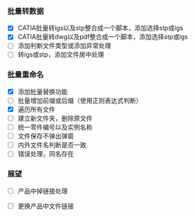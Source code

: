 ### 批量转数据

- [x] CATIA批量转igs以及stp整合成一个脚本，添加选择stp或igs
- [x] CATIA批量转dwg以及pdf整合成一个脚本，添加选择stp或igs
- [ ] 添加判断文件类型或添加异常处理
- [ ] 转igs或stp，添加文件居中处理

### 批量重命名

- [x] 添加批量替换功能
- [ ] 批量增加前缀或后缀（使用正则表达式判断）
- [X] 遍历所有文件
- [ ] 建立新文件夹，删除原文件
- [ ] 统一零件编号以及实例名称
- [ ] 文件保存不弹出弹窗
- [ ] 内外文件名判断是否一致
- [ ] 错误处理，同名存在

### 展望
- [ ] 产品中掉链接处理
- [ ] 更换产品中文件链接


